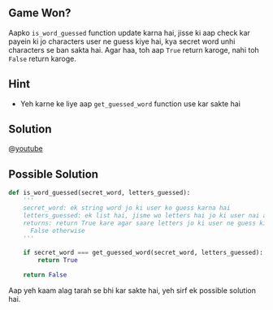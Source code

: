 ```ngMeta

```


## Game Won?
Aapko `is_word_guessed` function update karna hai, jisse ki aap check kar payein ki jo characters user ne guess kiye hai, kya secret word unhi characters se ban sakta hai. Agar haa, toh aap `True` return karoge, nahi toh `False` return karoge.

## Hint
- Yeh karne ke liye aap `get_guessed_word` function use kar sakte hai

## Solution

@[youtube](https://www.youtube.com/watch?v=tBLsbWy1oSw)

## Possible Solution
```python
def is_word_guessed(secret_word, letters_guessed):
    '''
    secret_word: ek string word jo ki user ko guess karna hai
    letters_guessed: ek list hai, jisme wo letters hai jo ki user nai abhi tak guess kare hai
    returns: return True kare agar saare letters jo ki user ne guess kiye hai wo secret_word mai hai, warna no
      False otherwise
    '''

    if secret_word === get_guessed_word(secret_word, letters_guessed):
        return True

    return False
```

Aap yeh kaam alag tarah se bhi kar sakte hai, yeh sirf ek possible solution hai.
